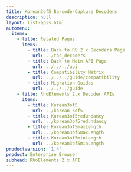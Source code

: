 ```yaml
---
title: Korean3of5 Barcode-Capture Decoders
description: null
layout: list-apis.html
automenu:
  items:
    - title: Related Pages
      items:
        - title: Back to RE 2.x Decoders Page
          url: ../toc_decoders
        - title: Back to Main API Page
          url: ../../../api
        - title: Compatibility Matrix
          url: ../../../guide/compatibility
        - title: Migration Guides
          url: ../../../guide
    - title: RhoElements 2.x Decoder APIs
      items:
        - title: Korean3of5
          url: ../korean_3of5
        - title: Korean3of5redundancy
          url: ../korean3of5redundancy
        - title: Korean3of5maxLength
          url: ../korean3of5maxLength
        - title: Korean3of5minLength
          url: ../korean3of5minLength
productversion: '1.4'
product: Enterprise Browser
subhead: RhoElements 2.x API
---
```




